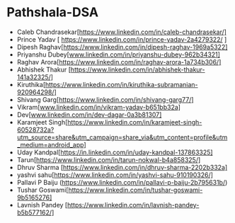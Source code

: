 # Pathshala-DSA



- Caleb Chandrasekar[https://www.linkedin.com/in/caleb-chandrasekar/]
- Prince Yadav  [ https://www.linkedin.com/in/prince-yadav-2a4279322/ ] 
- Dipesh Raghav[https://www.linkedin.com/in/dipesh-raghav-1969a5322]
- Priyanshu Dubey[www.linkedin.com/in/priyanshu-dubey-962b34321]
- Raghav Arora[https://www.linkedin.com/in/raghav-arora-1a734b306/]
- Abhishek Thakur [https://www.linkedin.com/in/abhishek-thakur-141a32325/]
- Kiruthika[https://www.linkedin.com/in/kiruthika-subramanian-920964298/]
- Shivang Garg[https://www.linkedin.com/in/shivang-garg77/]
- Vikram[www.linkedin.com/in/vikram-yadav-b651bb32a]
- Dev[www.linkedin.com/in/dev-dagar-0a3b81307]
- Karamjeet Singh[https://www.linkedin.com/in/karamjeet-singh-60528732a?utm_source=share&utm_campaign=share_via&utm_content=profile&utm_medium=android_app]
- Uday Kandpal[https://in.linkedin.com/in/uday-kandpal-137863325]
- Tarun[https://www.linkedin.com/in/tarun-nokwal-b4a858325/]
- Dhruv Sharma [https://www.linkedin.com/in/dhruv-sharma-2202b332a]
- yashvi sahu[https://www.linkedin.com/in/yashvi-sahu-910190326/]
- Pallavi P Baiju (https://www.linkedin.com/in/pallavi-p-baiju-2b795631b/)
- Tushar Goswami[https://www.linkedin.com/in/tushar-goswami-9b5165276]
- Lavnish Pandey [https://www.linkedin.com/in/lavnish-pandey-b5b577162/]